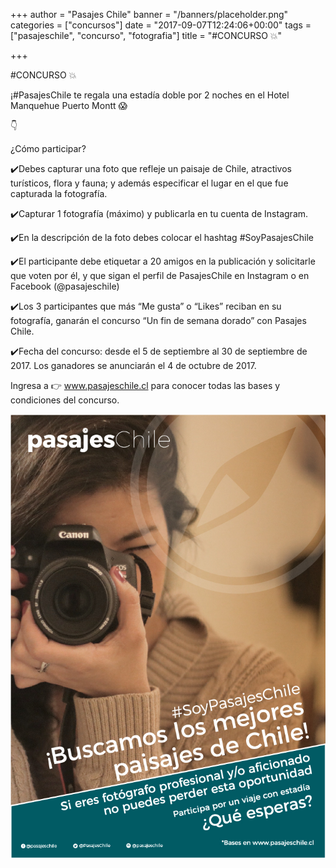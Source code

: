 +++
author = "Pasajes Chile"
banner = "/banners/placeholder.png"
categories = ["concursos"]
date = "2017-09-07T12:24:06+00:00"
tags = ["pasajeschile", "concurso", "fotografia"]
title = "#CONCURSO 💥"

+++


#CONCURSO 💥

¡#PasajesChile te regala una estadía doble por 2 noches en el Hotel Manquehue Puerto Montt 😱

👇

¿Cómo participar?

✔️Debes capturar una foto que refleje un paisaje de Chile, atractivos turísticos, flora y fauna; y además especificar el lugar en el que fue capturada la fotografía.

✔️Capturar 1 fotografía (máximo) y publicarla en tu cuenta de Instagram.

✔️En la descripción de la foto debes colocar el hashtag #SoyPasajesChile

✔️El participante debe etiquetar a 20 amigos en la publicación y solicitarle que voten por él, y que sigan el perfil de PasajesChile en Instagram o en Facebook (@pasajeschile)

✔️Los 3 participantes que más “Me gusta” o “Likes” reciban en su fotografía, ganarán el concurso “Un fin de semana dorado” con Pasajes Chile.

✔️Fecha del concurso: desde el 5 de septiembre al 30 de septiembre de 2017. Los ganadores se anunciarán el 4 de octubre de 2017.

Ingresa a 👉 www.pasajeschile.cl para conocer todas las bases y condiciones del concurso.

![](/uploads/2017/09/07/concurso.jpeg)
<!--more-->

